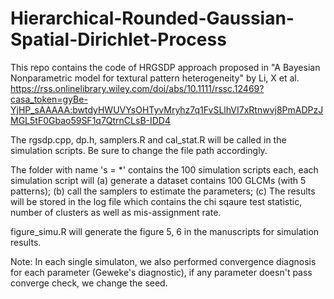 # Hierarchical-Rounded-Gaussian-Spatial-Dirichlet-Process
This repo contains the code of HRGSDP approach proposed in "A Bayesian Nonparametric model for textural pattern heterogeneity" by Li, X et al. 
https://rss.onlinelibrary.wiley.com/doi/abs/10.1111/rssc.12469?casa_token=gyBe-YjHP_sAAAAA:bwtdyHWUVYsOHTyvMryhz7q1FvSLlhVI7xRtnwvj8PmADPzJMGL5tF0Gbao59SF1q7QtrnCLsB-IDD4

The rgsdp.cpp, dp.h, samplers.R and cal_stat.R will be called in the simulation scripts. Be sure to change the file path accordingly.

The folder with name 's = *' contains the 100 simulation scripts each, each simulation script will (a) generate a dataset contains 100 GLCMs (with 5 patterns); (b) call the samplers to estimate the parameters; (c) The results will be stored in the log file which contains the chi sqaure test statistic, number of clusters as well as mis-assignment rate.

figure_simu.R will generate the figure 5, 6 in the manuscripts for simulation results.

Note: In each single simulaton, we also performed convergence diagnosis for each parameter (Geweke's diagnostic), if any parameter doesn't pass converge check, we change the seed.
